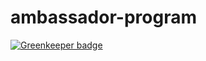 # ambassador-program

[![Greenkeeper badge](https://badges.greenkeeper.io/JSConfBp/ambassador-program.svg)](https://greenkeeper.io/)